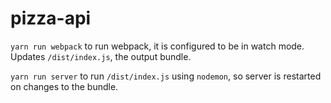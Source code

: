 # pizza-api

`yarn run webpack` to run webpack, it is configured to be in watch mode. Updates `/dist/index.js`, the output bundle.

`yarn run server` to run `/dist/index.js` using `nodemon`, so server is restarted on changes to the bundle.